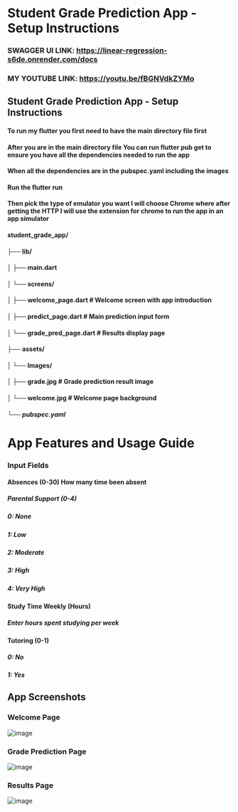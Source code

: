# Student Grade Prediction App - Setup Instructions
### SWAGGER UI LINK: https://linear-regression-s6de.onrender.com/docs
### MY YOUTUBE LINK: https://youtu.be/fBGNVdkZYMo 
##  Student Grade Prediction App - Setup Instructions
#### To run my flutter  you first need to have the main directory file first
#### After you are in the main directory file You can run flutter pub get to ensure you have all the dependencies needed to run the app
#### When all the dependencies are in the pubspec.yaml including the images
#### Run the flutter run
#### Then pick the type of emulator you want I will choose Chrome where after getting the HTTP I will use the extension for chrome to run the app in an app simulator 
#### student_grade_app/
#### ├── lib/
#### │   ├── main.dart
#### │   └── screens/
#### │       ├── welcome_page.dart    # Welcome screen with app introduction
#### │       ├── predict_page.dart    # Main prediction input form
#### │       └── grade_pred_page.dart # Results display page
#### ├── assets/
#### │   └── Images/
#### │       ├── grade.jpg           # Grade prediction result image
#### │       └── welcome.jpg         # Welcome page background
##### └── pubspec.yaml
# App Features and Usage Guide
### Input Fields

#### Absences (0-30) How many time been absent
##### Parental Support (0-4)
##### 0: None
##### 1: Low
##### 2: Moderate
##### 3: High
##### 4: Very High
#### Study Time Weekly (Hours)
##### Enter hours spent studying per week
#### Tutoring (0-1)

##### 0: No
##### 1: Yes

## App Screenshots

### Welcome Page
![image](https://github.com/user-attachments/assets/2e17c63b-c419-4433-847a-03eb97265e28)

### Grade Prediction Page
![image](https://github.com/user-attachments/assets/38f16c82-8617-4067-82fd-96bd82ea602f)


### Results Page
![image](https://github.com/user-attachments/assets/fad40fc2-bcb4-4e42-9fa6-7ad6edd051e6)




